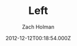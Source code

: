---
title: Left
github: https://github.com/holman/left
demo: https://zachholman.com/left/
author: Zach Holman
ssg:
  - Jekyll
cms:
  - No Cms
date: 2012-12-12T00:18:54.000Z
description: Left is a clean, whitespace-happy layout for Jekyll.
stale: true
---
